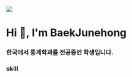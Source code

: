 <img src="https://capsule-render.vercel.app/api?type=Waving&color=F1E1A6&height=300&section=header&text=Baek%20Junehong&fontSize=50&animation=fadeIn&fontAlignY=60" />

<h1 align="left">Hi 👋, I'm BaekJunehong</h1>
<h3 align="left">한국에서 통계학과를 전공중인 학생입니다.</h3>



<h3 align="left">skill</h3>
<p align="left"><img src="https://img.shields.io/badge/TypeScript-3178C6?style=flat&logo=TypeScript&logoColor=white"/>
</p>
